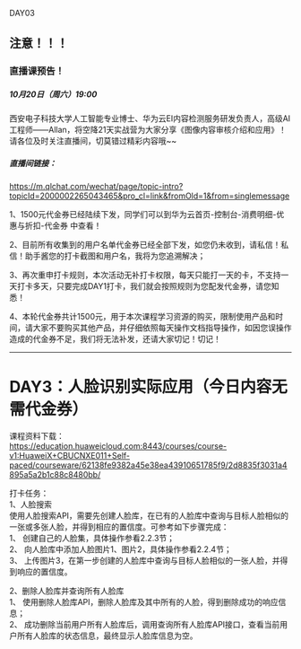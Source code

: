 DAY03

## 注意！！！

### 直播课预告！

##### 10月20日（周六）19:00
西安电子科技大学人工智能专业博士、华为云EI内容检测服务研发负责人，高级AI工程师——Allan，将空降21天实战营为大家分享《图像内容审核介绍和应用》！
请各位及时关注直播间，切莫错过精彩内容哦~~   

##### 直播间链接：   
https://m.qlchat.com/wechat/page/topic-intro?topicId=2000002265043465&pro_cl=link&fromOld=1&from=singlemessage    



1、1500元代金券已经陆续下发，同学们可以到华为云首页-控制台-消费明细-优惠与折扣-代金券 中查看！

2、目前所有收集到的用户名单代金券已经全部下发，如您仍未收到，请私信！私信！助手酱您的打卡截图和用户名，我将为您追溯解决；

3、再次重申打卡规则，本次活动无补打卡权限，每天只能打一天的卡，不支持一天打卡多天，只要完成DAY1打卡，我们就会按照规则为您配发代金券，请您知悉！

4、本轮代金券共计1500元，用于本次课程学习资源的购买，限制使用产品和时间，请大家不要购买其他产品，并仔细依照每天操作文档指导操作，如因您误操作造成的代金券不足，我们将无法补发，还请大家切记！切记！

--------------------------------------

# DAY3：人脸识别实际应用（今日内容无需代金券）

课程资料下载：    
https://education.huaweicloud.com:8443/courses/course-v1:HuaweiX+CBUCNXE011+Self-paced/courseware/62138fe9382a45e38ea43910651785f9/2d8835f3031a4895a5a2b1c88c8480bb/

打卡任务：   
1、人脸搜索   
使用人脸搜索API，需要先创建人脸库，在已有的人脸库中查询与目标人脸相似的一张或多张人脸，并得到相应的置信度。可参考如下步骤完成：   
1、 创建自己的人脸集，具体操作参看2.2.3节；   
2、 向人脸库中添加人脸图片1、图片2，具体操作参看2.2.4节；   
3、 上传图片3，在第一步创建的人脸库中查询与目标人脸相似的一张人脸，并得到响应的置信度。   

2、删除人脸库并查询所有人脸库   
1、 使用删除人脸库API，删除人脸库及其中所有的人脸，得到删除成功的响应信息；   
2、 成功删除当前用户所有人脸库后，调用查询所有人脸库API接口，查看当前用户所有人脸库的状态信息，最终显示人脸库信息为空。   



